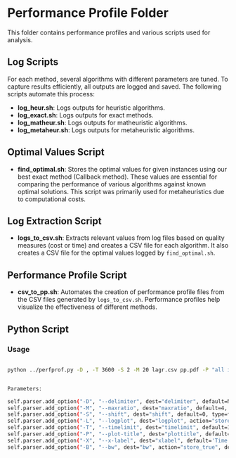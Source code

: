 # Performance Profile Folder

This folder contains performance profiles and various scripts used for analysis.

## Log Scripts

For each method, several algorithms with different parameters are tuned. To capture results efficiently, all outputs are logged and saved. The following scripts automate this process:

- **log_heur.sh**: Logs outputs for heuristic algorithms.
- **log_exact.sh**: Logs outputs for exact methods.
- **log_matheur.sh**: Logs outputs for matheuristic algorithms.
- **log_metaheur.sh**: Logs outputs for metaheuristic algorithms.

## Optimal Values Script

- **find_optimal.sh**: Stores the optimal values for given instances using our best exact method (Callback method). These values are essential for comparing the performance of various algorithms against known optimal solutions. This script was primarily used for metaheuristics due to computational costs.

## Log Extraction Script

- **logs_to_csv.sh**: Extracts relevant values from log files based on quality measures (cost or time) and creates a CSV file for each algorithm. It also creates a CSV file for the optimal values logged by `find_optimal.sh`.

## Performance Profile Script

- **csv_to_pp.sh**: Automates the creation of performance profile files from the CSV files generated by `logs_to_csv.sh`. Performance profiles help visualize the effectiveness of different methods.

## Python Script

### Usage

```sh

python ../perfprof.py -D , -T 3600 -S 2 -M 20 lagr.csv pp.pdf -P "all instances, shift 2 sec.s"  


Parameters:

self.parser.add_option("-D", "--delimiter", dest="delimiter", default=None, help="delimiter for input files")
self.parser.add_option("-M", "--maxratio", dest="maxratio", default=4, type=int, help="maxratio for perf. profile")
self.parser.add_option("-S", "--shift", dest="shift", default=0, type=float, help="shift for data")
self.parser.add_option("-L", "--logplot", dest="logplot", action="store_true", default=False, help="log scale for x")
self.parser.add_option("-T", "--timelimit", dest="timelimit", default=1e99, type=float, help="time limit for runs")
self.parser.add_option("-P", "--plot-title", dest="plottitle", default=None, help="plot title")
self.parser.add_option("-X", "--x-label", dest="xlabel", default='Time Ratio', help="x axis label")
self.parser.add_option("-B", "--bw", dest="bw", action="store_true", default=False, help="plot B/W")


